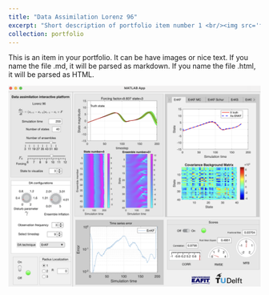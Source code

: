 ```yaml
---
title: "Data Assimilation Lorenz 96"
excerpt: "Short description of portfolio item number 1 <br/><img src='front.png'>"
collection: portfolio
---
```


This is an item in your portfolio. It can be have images or nice text. If you name the file .md, it will be parsed as markdown. If you name the file .html, it will be parsed as HTML. 

<img src='front.png'>
